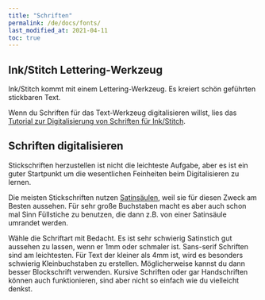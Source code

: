 ```yaml
---
title: "Schriften"
permalink: /de/docs/fonts/
last_modified_at: 2021-04-11
toc: true
---
```

## Ink/Stitch Lettering-Werkzeug
Ink/Stitch kommt mit einem Lettering-Werkzeug. Es kreiert schön geführten stickbaren Text.

Wenn du Schriften für das Text-Werkzeug digitalisieren willst, lies das [Tutorial zur Digitalisierung von Schriften für Ink/Stitch](/de/tutorials/font-creation/).

## Schriften digitalisieren
Stickschriften herzustellen ist nicht die leichteste Aufgabe, aber es ist ein guter Startpunkt um die wesentlichen Feinheiten beim Digitalisieren zu lernen.

Die meisten Stickschriften nutzen [Satinsäulen](/de/docs/stitches/satin-column/), weil sie für diesen Zweck am Besten aussehen. Für sehr große Buchstaben macht es aber auch schon mal Sinn Füllstiche zu benutzen, die dann z.B. von einer Satinsäule umrandet werden.

Wähle die Schriftart mit Bedacht. Es ist sehr schwierig Satinstich gut aussehen zu lassen, wenn er 1mm oder schmaler ist. Sans-serif Schriften sind am leichtesten. Für Text der kleiner als 4mm ist, wird es besonders schwierig Kleinbuchstaben zu erstellen. Möglicherweise kannst du dann besser Blockschrift verwenden. Kursive Schriften oder gar Handschriften können auch funktionieren, sind aber nicht so einfach wie du vielleicht denkst.
